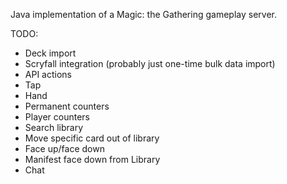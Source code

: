 Java implementation of a Magic: the Gathering gameplay server.

TODO:
- Deck import
- Scryfall integration (probably just one-time bulk data import)
- API actions
- Tap
- Hand
- Permanent counters
- Player counters
- Search library
- Move specific card out of library
- Face up/face down
- Manifest face down from Library
- Chat